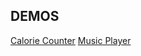 
## DEMOS
[Calorie Counter](https://ferhatkplnn.github.io/html-js-mini-projects/calorie-counter/)
[Music Player](https://ferhatkplnn.github.io/html-js-mini-projects/music-player/)
